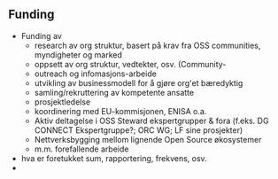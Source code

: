 
## Funding

- Funding av
  - research av org struktur, basert på krav fra OSS communities, myndigheter og marked
  - oppsett av org struktur, vedtekter, osv. (Community-
  - outreach og infomasjons-arbeide
  - utvikling av businessmodell for å gjøre org'et bæredyktig
  - samling/rekruttering av kompetente ansatte
  - prosjektledelse
  - koordinering med EU-kommisjonen, ENISA o.a.
  - Aktiv deltagelse i OSS Steward ekspertgrupper & fora (f.eks. DG CONNECT Ekspertgruppe?; ORC WG; LF sine prosjekter)
  - Nettverksbygging mellom lignende Open Source økosystemer
  - m.m. forefallende arbeide
- hva er foretukket sum, rapportering, frekvens, osv.
- 
